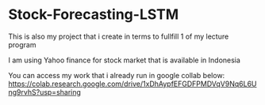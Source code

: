 # Stock-Forecasting-LSTM
This is also my project that i create in terms to fullfill 1 of my lecture program

I am using Yahoo finance for stock market that is available in Indonesia


You can access my work that i already run in google collab below:
https://colab.research.google.com/drive/1xDhAypfEFGDFPMDVqV9Nq6L6Ung9rvhS?usp=sharing
